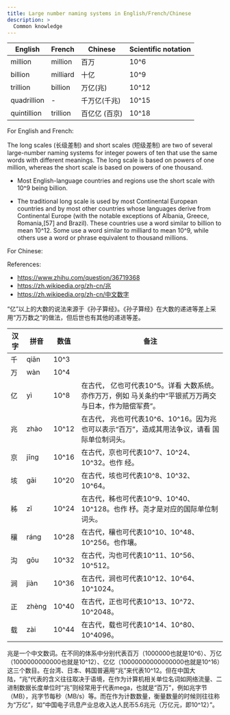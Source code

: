 ```yaml
---
title: Large number naming systems in English/French/Chinese
description: >
  Common knowledge
---
```


| English     | French   | Chinese | Scientific notation |
|-------------|----------|---------|---------------------|
| million     | million  | 百万    | 10^6                |
| billion     | milliard | 十亿    | 10^9                |
| trillion    | billion  | 万亿(兆)    | 10^12               |
| quadrillion | -        | 千万亿(千兆)       | 10^15               |
| quintillion | trillion | 百亿亿 (百京)      | 10^18               |

For English and French:

The long scales (长级差制) and short scales (短级差制) are two of several large-number naming systems for integer powers 
of ten that use the same words with different meanings. The long scale is based on powers of 
one million, whereas the short scale is based on powers of one thousand.


* Most English-language countries and regions use the short scale with 10^9 being billion. 

* The traditional long scale is used by most Continental European countries and by most other 
countries whose languages derive from Continental Europe (with the notable exceptions of Albania, 
Greece, Romania,[57] and Brazil). These countries use a word similar to billion to mean 10^12. Some 
use a word similar to milliard to mean 10^9, while others use a word or phrase equivalent to thousand 
millions.

For Chinese:

References:
* https://www.zhihu.com/question/36719368 
* https://zh.wikipedia.org/zh-cn/兆 
* https://zh.wikipedia.org/zh-cn/中文数字 

“亿”以上的大数的说法来源于《孙子算经》。《孙子算经》在大数的递进等差上采用“万万数之”的做法，但后世也有其他的递进等差。

| 汉字 | 拼音  | 数值  | 备注                                                                                                   |
|----|-------|-------|---------------------------------------------------------------------------------------------------------|
| 千 | qiān  | 10^3  |                                                                                                         |
| 万 | wàn   | 10^4  |                                                                                                         |
| 亿 | yì    | 10^8  | 在古代， 亿也可代表10^5。详看 大数系统。亦作万万，例如 马关条约中“平银贰万万两交与日本，作为赔偿军费”。 |
| 兆 | zhào  | 10^12 | 在古代， 兆也可代表10^6、10^16。因为兆也可以表示“百万”，造成其用法争议，请看 国际单位制词头。           |
| 京 | jīng  | 10^16 | 在古代，京也可代表10^7、10^24、10^32。也作 经。                                                         |
| 垓 | gāi   | 10^20 | 在古代，垓也可代表10^8、10^32、10^64。                                                                  |
| 秭 | zǐ    | 10^24 | 在古代，秭也可代表10^9、10^40、10^128。也作 杼。尧才是对应的国际单位制词头。                            |
| 穰 | ráng  | 10^28 | 在古代，穰也可代表10^10、10^48、10^256。也作壤。                                                        |
| 沟 | gōu   | 10^32 | 在古代，沟也可代表10^11、10^56、10^512。                                                                |
| 涧 | jiàn  | 10^36 | 在古代，涧也可代表10^12、10^64、10^1024。                                                               |
| 正 | zhèng | 10^40 | 在古代，正也可代表10^13、10^72、10^2048。                                                               |
| 载 | zài   | 10^44 | 在古代，载也可代表10^14、10^80、10^4096。                                                               |


兆是一个中文数词。在不同的体系中分别代表百万（1000000也就是10^6）、万亿（1000000000000也就是10^12）、亿亿（10000000000000000也就是10^16）这三个数目。在台湾、日本、韩国普遍用“兆”来代表10^12。但在中国大陆，“兆”代表的含义往往取决于语境，在作为计算机相关单位名词如网络流量、二进制数据长度单位时“兆”则经常用于代表mega，也就是“百万”，例如兆字节（MB），兆字节每秒（MB/s）等。而在作为计数数量，衡量数量的时候则往往称为“万亿”，如“中国电子讯息产业总收入达人民币5.6兆元（万亿元，即10^12）”。

